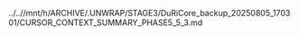 ../..//mnt/h/ARCHIVE/.UNWRAP/STAGE3/DuRiCore_backup_20250805_170301/CURSOR_CONTEXT_SUMMARY_PHASE5_5_3.md